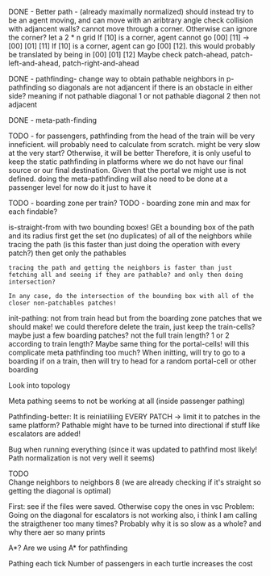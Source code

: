 DONE - Better path - (already maximally normalized)
    should instead try to be an agent moving, and can move with an aribtrary angle
    check collision with adjancent walls? cannot move through a corner. Otherwise can ignore the corner?
        let a 2 * n grid
            If [10] is a corner, agent cannot go [00] [11] -> [00] [01] [11]
            If [10] is a corner, agent can go [00] [12]. this would probably be translated by being in [00] [01] [12]
            Maybe check patch-ahead, patch-left-and-ahead, patch-right-and-ahead

    
DONE - pathfinding- change way to obtain pathable neighbors in p-pathfinding so diagonals are not adjancent if there is an obstacle in either side? meaning if not pathable diagonal 1 or not pathable diagonal 2 then not adjacent

DONE - meta-path-finding

TODO - for passengers, pathfinding from the head of the train will be very inneficient. will probably need to calculate from scratch. might be very slow at the very start? Otherwise, it will be better
Therefore, it is only useful to keep the static pathfinding in platforms where we do not have our final source or our final destination. 
    Given that the portal we might use is not defined. doing the meta-pathfinding will also need to be done at a passenger level
        for now do it just to have it

TODO - boarding zone per train?
TODO -  boarding zone min and max for each findable?



is-straight-from with two bounding boxes!
 GEt a bounding box of the path and its radius
    first get the set (no duplicates) of all of the neighbors while tracing the path (is this faster than just doing the operation with every patch?)
    then get only the pathables


    tracing the path and getting the neighbors is faster than just fetching all and seeing if they are pathable? and only then doing intersection?

    In any case, do the intersection of the bounding box with all of the closer non-patchables patches!


init-pathing:
    not from train head but from the boarding zone patches that we should make! we could therefore delete the train, just keep the train-cells?
        maybe just a few boarding patches? not the full train length? 1 or 2 according to train length?
    Maybe same thing for the portal-cells!
        will this complicate meta pathfinding too much?
    When initting, will try to go to a boarding if on a train, then will try to head for a random portal-cell or other boarding


Look into topology

Meta pathing seems to not be working at all (inside passenger pathing)


Pathfinding-better:
    It is reiniatiliing EVERY PATCH -> limit it to patches in the same platform?
Pathable might have to be turned into directional if stuff like escalators are added!

    

Bug when running everything (since it was updated to pathfind most likely! Path normalization is not very well it seems)

TODO    
 Change neighbors to neighbors 8 (we are already checking if it's straight so getting the diagonal is optimal)

First: see if the files were saved. Otherwise copy the ones in vsc
 Problem: Going on the diagonal for escalators is not working
 also, i think I am calling the straigthener too many times? Probably why it is so slow as a whole? and why there aer so many prints


A*? Are we using A* for pathfinding 


Pathing each tick
    Number of passengers in each turtle increases the cost